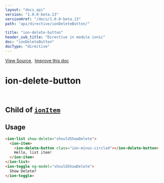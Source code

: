 ```yaml
---
layout: "docs_api"
version: "1.0.0-beta.13"
versionHref: "/docs/1.0.0-beta.13"
path: "api/directive/ionDeleteButton/"

title: "ion-delete-button"
header_sub_title: "Directive in module ionic"
doc: "ionDeleteButton"
docType: "directive"
---
```


<div class="improve-docs">
  <a href='https://github.com/driftyco/ionic-v1/blob/master/js/angular/directive/itemDeleteButton.js#L4'>
    View Source
  </a>
  &nbsp;
  <a href='http://github.com/driftyco/ionic/edit/master/js/angular/directive/itemDeleteButton.js#L4'>
    Improve this doc
  </a>
</div>




<h1 class="api-title">

  ion-delete-button


<br />
<small>
  Child of <a href="/docs/api/directive/ionItem/"><code>ionItem</code></a>
</small>


</h1>














  
<h2 id="usage">Usage</h2>
  
```html
<ion-list show-delete="shouldShowDelete">
  <ion-item>
    <ion-delete-button class="ion-minus-circled"></ion-delete-button>
    Hello, list item!
  </ion-item>
</ion-list>
<ion-toggle ng-model="shouldShowDelete">
  Show Delete?
</ion-toggle>
```
  
  

  





